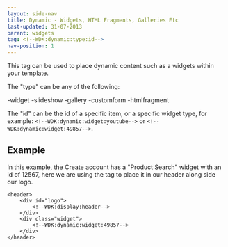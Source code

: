 ```yaml
---
layout: side-nav
title: Dynamic - Widgets, HTML Fragments, Galleries Etc
last-updated: 31-07-2013
parent: widgets
tag: <!--WDK:dynamic:type:id-->
nav-position: 1
---
```


This tag can be used to place dynamic content such as a widgets within your template.

The "type" can be any of the following:

-widget
-slideshow
-gallery
-customform
-htmlfragment

The "id" can be the id of a specific item, or a specific widget type, for example: `<!--WDK:dynamic:widget:youtube-->` or `<!--WDK:dynamic:widget:49857-->`.

## Example

In this example, the Create account has a "Product Search" widget with an id of 12567, here we are using the tag to place it in our header along side our logo.

~~~
<header>
	<div id="logo">
		<!--WDK:display:header-->
	</div>
	<div class="widget">
		<!--WDK:dynamic:widget:49857-->
	</div>
</header>
~~~